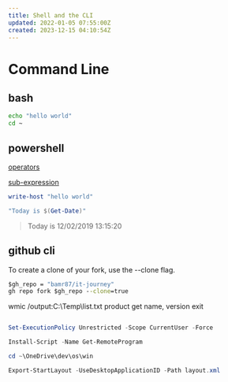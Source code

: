 ```yaml
---
title: Shell and the CLI
updated: 2022-01-05 07:55:00Z
created: 2023-12-15 04:10:54Z
---
```


# Command Line

## bash

```bash
echo "hello world"
cd ~
```

## powershell

[operators](https://docs.microsoft.com/en-us/powershell/module/microsoft.powershell.core/about/about_operators?view=powershell-7.1)

[sub-expression](https://docs.microsoft.com/en-us/powershell/module/microsoft.powershell.core/about/about_operators?view=powershell-7.1#subexpression-operator--)

```powershell
write-host "hello world"
```

```powershell
"Today is $(Get-Date)"
```

> Today is 12/02/2019 13:15:20

## github cli

To create a clone of your fork, use the --clone flag.

```cmd
$gh_repo = "bamr87/it-journey"
gh repo fork $gh_repo --clone=true
```

wmic 
/output:C:\Temp\list.txt product get name, version
exit

```powershell

Set-ExecutionPolicy Unrestricted -Scope CurrentUser -Force

Install-Script -Name Get-RemoteProgram

cd ~\OneDrive\dev\os\win

Export-StartLayout -UseDesktopApplicationID -Path layout.xml

```
